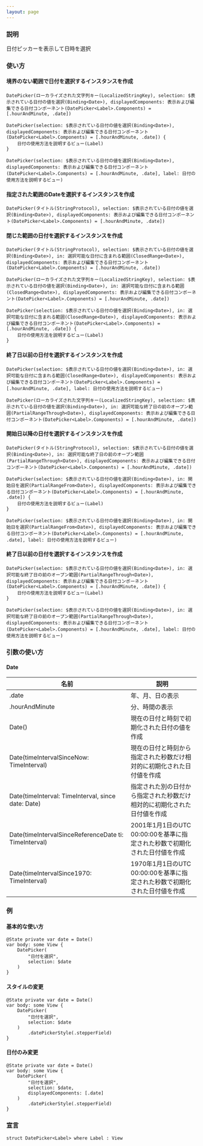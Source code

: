 ```yaml
---
layout: page
---
```


### 説明

日付ピッカーを表示して日時を選択

### 使い方

#### 境界のない範囲で日付を選択するインスタンスを作成

    DatePicker(ローカライズされた文字列キー(LocalizedStringKey), selection: $表示されている日付の値を選択(Binding<Date>), displayedComponents: 表示および編集できる日付コンポーネント(DatePicker<Label>.Components) = [.hourAndMinute, .date])

    DatePicker(selection: $表示されている日付の値を選択(Binding<Date>), displayedComponents: 表示および編集できる日付コンポーネント(DatePicker<Label>.Components) = [.hourAndMinute, .date]) {
        日付の使用方法を説明するビュー(Label)
    }

    DatePicker(selection: $表示されている日付の値を選択(Binding<Date>), displayedComponents: 表示および編集できる日付コンポーネント(DatePicker<Label>.Components) = [.hourAndMinute, .date], label: 日付の使用方法を説明するビュー)

#### 指定された範囲のDateを選択するインスタンスを作成

    DatePicker(タイトル(StringProtocol), selection: $表示されている日付の値を選択(Binding<Date>), displayedComponents: 表示および編集できる日付コンポーネント(DatePicker<Label>.Components) = [.hourAndMinute, .date])    

#### 閉じた範囲の日付を選択するインスタンスを作成

    DatePicker(タイトル(StringProtocol), selection: $表示されている日付の値を選択(Binding<Date>), in: 選択可能な日付に含まれる範囲(ClosedRange<Date>), displayedComponents: 表示および編集できる日付コンポーネント(DatePicker<Label>.Components) = [.hourAndMinute, .date])

    DatePicker(ローカライズされた文字列キー(LocalizedStringKey), selection: $表示されている日付の値を選択(Binding<Date>), in: 選択可能な日付に含まれる範囲(ClosedRange<Date>), displayedComponents: 表示および編集できる日付コンポーネント(DatePicker<Label>.Components) = [.hourAndMinute, .date])

    DatePicker(selection: $表示されている日付の値を選択(Binding<Date>), in: 選択可能な日付に含まれる範囲(ClosedRange<Date>), displayedComponents: 表示および編集できる日付コンポーネント(DatePicker<Label>.Components) = [.hourAndMinute, .date]) {
        日付の使用方法を説明するビュー(Label)
    }

#### 終了日以前の日付を選択するインスタンスを作成

    DatePicker(selection: $表示されている日付の値を選択(Binding<Date>), in: 選択可能な日付に含まれる範囲(ClosedRange<Date>), displayedComponents: 表示および編集できる日付コンポーネント(DatePicker<Label>.Components) = [.hourAndMinute, .date], label: 日付の使用方法を説明するビュー)

    DatePicker(ローカライズされた文字列キー(LocalizedStringKey), selection: $表示されている日付の値を選択(Binding<Date>), in: 選択可能な終了日の前のオープン範囲(PartialRangeThrough<Date>), displayedComponents: 表示および編集できる日付コンポーネント(DatePicker<Label>.Components) = [.hourAndMinute, .date])

#### 開始日以降の日付を選択するインスタンスを作成

    DatePicker(タイトル(StringProtocol), selection: $表示されている日付の値を選択(Binding<Date>), in: 選択可能な終了日の前のオープン範囲(PartialRangeThrough<Date>), displayedComponents: 表示および編集できる日付コンポーネント(DatePicker<Label>.Components) = [.hourAndMinute, .date])

    DatePicker(selection: $表示されている日付の値を選択(Binding<Date>), in: 開始日を選択(PartialRangeFrom<Date>), displayedComponents: 表示および編集できる日付コンポーネント(DatePicker<Label>.Components) = [.hourAndMinute, .date]) {
        日付の使用方法を説明するビュー(Label)
    }

    DatePicker(selection: $表示されている日付の値を選択(Binding<Date>), in: 開始日を選択(PartialRangeFrom<Date>), displayedComponents: 表示および編集できる日付コンポーネント(DatePicker<Label>.Components) = [.hourAndMinute, .date], label: 日付の使用方法を説明するビュー)

#### 終了日以前の日付を選択するインスタンスを作成

    DatePicker(selection: $表示されている日付の値を選択(Binding<Date>), in: 選択可能な終了日の前のオープン範囲(PartialRangeThrough<Date>), displayedComponents: 表示および編集できる日付コンポーネント(DatePicker<Label>.Components) = [.hourAndMinute, .date]) {
        日付の使用方法を説明するビュー(Label)
    }

    DatePicker(selection: $表示されている日付の値を選択(Binding<Date>), in: 選択可能な終了日の前のオープン範囲(PartialRangeThrough<Date>), displayedComponents: 表示および編集できる日付コンポーネント(DatePicker<Label>.Components) = [.hourAndMinute, .date], label: 日付の使用方法を説明するビュー)

### 引数の使い方

#### Date

| 名前                                                    | 説明                                             |
| ----------------------------------------------------- | ---------------------------------------------- |
| .date                                                 | 年、月、日の表示                                       |
| .hourAndMinute                                        | 分、時間の表示                                        |
| Date()                                                | 現在の日付と時刻で初期化された日付の値を作成                         |
| Date(timeIntervalSinceNow: TimeInterval)              | 現在の日付と時刻から指定された秒数だけ相対的に初期化された日付値を作成            |
| Date(timeInterval: TimeInterval, since date: Date)    | 指定された別の日付から指定された秒数だけ相対的に初期化された日付値を作成           |
| Date(timeIntervalSinceReferenceDate ti: TimeInterval) | 2001年1月1日のUTC 00:00:00を基準に指定された秒数で初期化された日付値を作成 |
| Date(timeIntervalSince1970: TimeInterval)             | 1970年1月1日のUTC 00:00:00を基準に指定された秒数で初期化された日付値を作成 |

### 例

#### 基本的な使い方

    @State private var date = Date()
    var body: some View {
        DatePicker(
            "日付を選択",
            selection: $date
        )
    }

#### スタイルの変更

    @State private var date = Date()
    var body: some View {
        DatePicker(
            "日付を選択",
            selection: $date
        )
            .datePickerStyle(.stepperField)
    }

#### 日付のみ変更

    @State private var date = Date()
    var body: some View {
        DatePicker(
            "日付を選択",
            selection: $date,
            displayedComponents: [.date]
        )
            .datePickerStyle(.stepperField)
    }

### 宣言

    struct DatePicker<Label> where Label : View
